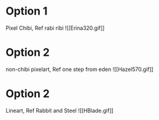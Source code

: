 
# Option 1
Pixel Chibi, Ref rabi ribi
![[Erina320.gif]]


# Option 2
non-chibi pixelart, Ref one step from eden
![[Hazel570.gif]]

# Option 2
Lineart, Ref Rabbit and Steel
![[HBlade.gif]]
